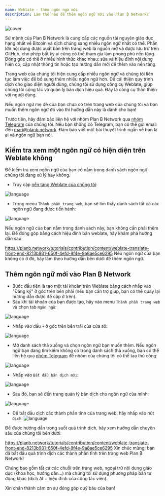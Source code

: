 ```yaml
---
name: Weblate - thêm ngôn ngữ mới
description: Làm thế nào để thêm ngôn ngữ mới vào Plan ₿ Network?
---
```

![cover](assets/cover.webp)

Sứ mệnh của Plan ₿ Network là cung cấp các nguồn tài nguyên giáo dục hạng nhất về Bitcoin và dịch chúng sang nhiều ngôn ngữ nhất có thể. Phần lớn nội dung được xuất bản trên trang web là nguồn mở và được lưu trữ trên GitHub, cho phép bất kỳ ai cũng có thể tham gia làm phong phú nền tảng. Đóng góp có thể ở nhiều hình thức khác nhau: sửa và hiệu đính nội dung hiện có, cập nhật thông tin hoặc tạo hướng dẫn mới để thêm vào nền tảng.

Trang web của chúng tôi hiện cung cấp nhiều ngôn ngữ và chúng tôi liên tục làm việc để bổ sung thêm nhiều ngôn ngữ hơn. Để cải thiện quy trình dịch cho giao diện người dùng, chúng tôi sử dụng công cụ Weblate, giúp chúng tôi cộng tác và quản lý bản dịch hiệu quả. Đây là công cụ thân thiện với người dùng.

Nếu ngôn ngữ mẹ đẻ của bạn chưa có trên trang web của chúng tôi và bạn muốn thêm ngôn ngữ đó vào thì hướng dẫn này là dành cho bạn!

Trước tiên, hãy đảm bảo liên hệ với nhóm Plan ₿ Network qua [nhóm Telegram](https://t.me/PlanBNetwork_ContentBuilder) của chúng tôi. Nếu bạn không có Telegram, bạn có thể gửi email đến mari@planb.network. Đảm bảo viết một bài thuyết trình ngắn về bạn là ai và ngôn ngữ bạn nói.

## Kiểm tra xem một ngôn ngữ có hiện diện trên Weblate không

Để kiểm tra xem ngôn ngữ của bạn có nằm trong danh sách ngôn ngữ chúng tôi đang xử lý hay không.


- Truy cập [nền tảng Weblate của chúng tôi](https://weblate.planb.network/projects/planb-network-website/):

![language](assets/01.webp)


- Trong menu `Thành phần trang web`, bạn sẽ tìm thấy danh sách tất cả các ngôn ngữ đang được tiến hành:

![language](assets/02.webp)

Nếu ngôn ngữ của bạn nằm trong danh sách này, bạn không cần phải thêm lại. Để đóng góp bằng cách hiệu đính bản weblate, hãy khám phá hướng dẫn sau:

https://planb.network/tutorials/contribution/content/weblate-translate-front-end-8213b931-650f-4efd-8f4e-9a8ae5ce6295
Nếu ngôn ngữ của bạn không có ở đó, hãy làm theo hướng dẫn bên dưới để thêm ngôn ngữ.

## Thêm ngôn ngữ mới vào Plan ₿ Network


- Bước đầu tiên là tạo một tài khoản trên Weblate bằng cách nhấp vào "Đăng ký" ở góc trên bên phải (nếu bạn cần trợ giúp, bạn có thể quay lại hướng dẫn được đề cập ở trên).
- Sau khi tài khoản của bạn được tạo, hãy vào menu `Thành phần trang web` và chọn tab `Ngôn ngữ`:

![language](assets/03.webp)


- Nhấp vào dấu `+` ở góc trên bên trái của cửa sổ:

![language](assets/04.webp)


- Mở danh sách thả xuống và chọn ngôn ngữ bạn muốn thêm. Nếu ngôn ngữ bạn đang tìm kiếm không có trong danh sách thả xuống, bạn có thể liên hệ qua [nhóm Telegram](https://t.me/PlanBNetwork_ContentBuilder) để nhóm của chúng tôi có thể tạo thủ công:

![language](assets/05.webp)


- Nhấp vào `Bắt đầu bản dịch mới`:

![language](assets/06.webp)


- Sau đó, bạn sẽ đến trang quản lý bản dịch cho ngôn ngữ của mình:

![language](assets/07.webp)


- Để bắt đầu dịch các thành phần tĩnh của trang web, hãy nhấp vào nút `Dịch`: ![language](assets/08.webp)

Để được hướng dẫn trong suốt quá trình dịch, hãy xem hướng dẫn chuyên sâu của chúng tôi bên dưới:

https://planb.network/tutorials/contribution/content/weblate-translate-front-end-8213b931-650f-4efd-8f4e-9a8ae5ce6295
Xin chúc mừng, bạn đã bắt đầu quá trình dịch các thành phần tĩnh trên trang web Plan ₿ Network!

Chúng bao gồm tất cả các chuỗi trên trang web, ngoại trừ nội dung giáo dục (khóa học, hướng dẫn...) mà chúng tôi sử dụng phương pháp bán tự động khác (dịch AI + hiệu đính của cộng tác viên).

Xin chân thành cảm ơn sự đóng góp quý báu của bạn!
